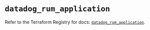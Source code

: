 # `datadog_rum_application`

Refer to the Terraform Registry for docs: [`datadog_rum_application`](https://registry.terraform.io/providers/datadog/datadog/3.36.0/docs/resources/rum_application).

